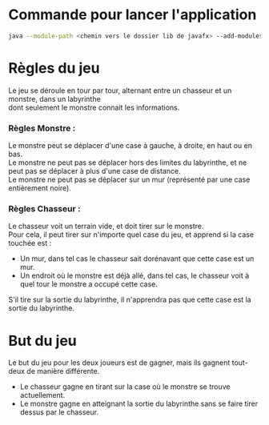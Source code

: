 # Commande pour lancer l'application

```bash
java --module-path <chemin vers le dossier lib de javafx> --add-modules javafx.controls,javafx.fxml -jar G1_SAE3A.jar
```

# Règles du jeu
Le jeu se déroule en tour par tour, alternant entre un chasseur et un monstre, dans un labyrinthe  
dont seulement le monstre connait les informations.  
### Règles Monstre :
Le monstre peut se déplacer d'une case à gauche, à droite, en haut ou en bas.  
Le monstre ne peut pas se déplacer hors des limites du labyrinthe, et ne peut pas se déplacer à plus d'une case de distance.  
Le monstre ne peut pas se déplacer sur un mur (représenté par une case entièrement noire).  
### Règles Chasseur :
Le chasseur voit un terrain vide, et doit tirer sur le monstre.  
Pour cela, il peut tirer sur n'importe quel case du jeu, et apprend si la case touchée est :  

- Un mur, dans tel cas le chasseur sait dorénavant que cette case est un mur.  
- Un endroit où le monstre est déjà allé, dans tel cas, le chasseur voit à quel tour le monstre a occupé cette case.

S'il tire sur la sortie du labyrinthe, il n'apprendra pas que cette case est la sortie du labyrinthe.
# But du jeu
Le but du jeu pour les deux joueurs est de gagner, mais ils gagnent tout-deux de manière différente.  
- Le chasseur gagne en tirant sur la case où le monstre se trouve actuellement.
- Le monstre gagne en atteignant la sortie du labyrinthe sans se faire tirer dessus par le chasseur.